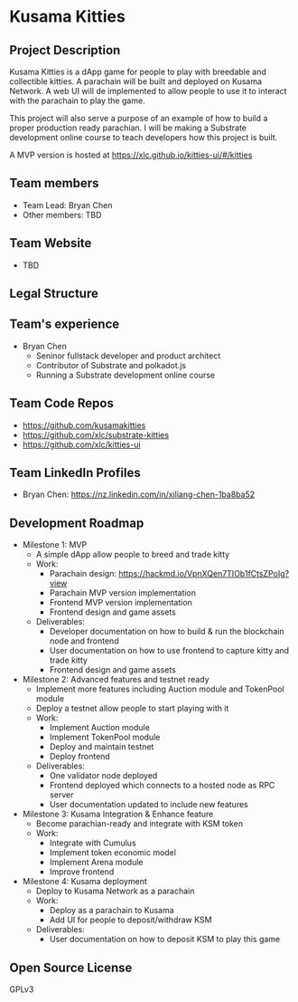 # Kusama Kitties

## Project Description

Kusama Kitties is a dApp game for people to play with breedable and collectible kitties.
A parachain will be built and deployed on Kusama Network.
A web UI will de implemented to allow people to use it to interact with the parachain to play the game.

This project will also serve a purpose of an example of how to build a proper production ready parachian. I will be making a Substrate development online course to teach developers how this project is built.

A MVP version is hosted at https://xlc.github.io/kitties-ui/#/kitties

## Team members

- Team Lead: Bryan Chen
- Other members: TBD

## Team Website	

- TBD

## Legal Structure 

## Team's experience

- Bryan Chen
  - Seninor fullstack developer and product architect
  - Contributor of Substrate and polkadot.js
  - Running a Substrate development online course

## Team Code Repos

- https://github.com/kusamakitties
- https://github.com/xlc/substrate-kitties
- https://github.com/xlc/kitties-ui

## Team LinkedIn Profiles

- Bryan Chen: https://nz.linkedin.com/in/xiliang-chen-1ba8ba52

## Development Roadmap

- Milestone 1: MVP
  - A simple dApp allow people to breed and trade kitty
  - Work:
    - Parachain design: https://hackmd.io/VpnXQen7TIOb1fCtsZPoIg?view
    - Parachain MVP version implementation
    - Frontend MVP version implementation
    - Frontend design and game assets
  - Deliverables:
    - Developer documentation on how to build & run the blockchain node and frontend
    - User documentation on how to use frontend to capture kitty and trade kitty
    - Frontend design and game assets
- Milestone 2: Advanced features and testnet ready
  - Implement more features including Auction module and TokenPool module
  - Deploy a testnet allow people to start playing with it
  - Work:
    - Implement Auction module
    - Implement TokenPool module
    - Deploy and maintain testnet
    - Deploy frontend
  - Deliverables:
    - One validator node deployed
    - Frontend deployed which connects to a hosted node as RPC server
    - User documentation updated to include new features
- Milestone 3: Kusama Integration & Enhance feature
  - Become parachian-ready and integrate with KSM token
  - Work:
    - Integrate with Cumulus
    - Implement token economic model
    - Implement Arena module
    - Improve frontend
- Milestone 4: Kusama deployment
  - Deploy to Kusama Network as a parachain
  - Work:
    - Deploy as a parachain to Kusama
    - Add UI for people to deposit/withdraw KSM
  - Deliverables:
    - User documentation on how to deposit KSM to play this game

## Open Source License

GPLv3

